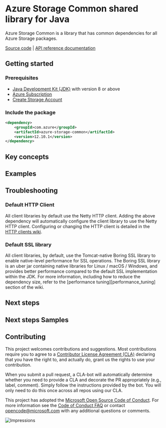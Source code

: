 # Azure Storage Common shared library for Java
Azure Storage Common is a library that has common dependencies for all Azure Storage packages.

[Source code][source] | [API reference documentation][docs]

## Getting started

### Prerequisites

- [Java Development Kit (JDK)][jdk] with version 8 or above
- [Azure Subscription][azure_subscription]
- [Create Storage Account][storage_account]

### Include the package

[//]: # ({x-version-update-start;com.azure:azure-storage-common;current})
```xml
<dependency>
    <groupId>com.azure</groupId>
    <artifactId>azure-storage-common</artifactId>
    <version>12.10.1</version>
</dependency>
```
[//]: # ({x-version-update-end})

## Key concepts


## Examples


## Troubleshooting

### Default HTTP Client
All client libraries by default use the Netty HTTP client. Adding the above dependency will automatically configure
the client library to use the Netty HTTP client. Configuring or changing the HTTP client is detailed in the
[HTTP clients wiki](https://github.com/Azure/azure-sdk-for-java/wiki/HTTP-clients).

### Default SSL library
All client libraries, by default, use the Tomcat-native Boring SSL library to enable native-level performance for SSL
operations. The Boring SSL library is an uber jar containing native libraries for Linux / macOS / Windows, and provides
better performance compared to the default SSL implementation within the JDK. For more information, including how to
reduce the dependency size, refer to the [performance tuning][performance_tuning] section of the wiki.

## Next steps

## Next steps Samples

## Contributing

This project welcomes contributions and suggestions. Most contributions require you to agree to a [Contributor License Agreement (CLA)][cla] declaring that you have the right to, and actually do, grant us the rights to use your contribution.

When you submit a pull request, a CLA-bot will automatically determine whether you need to provide a CLA and decorate the PR appropriately (e.g., label, comment). Simply follow the instructions provided by the bot. You will only need to do this once across all repos using our CLA.

This project has adopted the [Microsoft Open Source Code of Conduct][coc]. For more information see the [Code of Conduct FAQ][coc_faq] or contact [opencode@microsoft.com][coc_contact] with any additional questions or comments.

<!-- LINKS -->
[source]: https://github.com/Azure/azure-sdk-for-java/blob/master/sdk/storage/azure-storage-common/src
[samples_readme]: src/samples/README.md
[docs]: https://azure.github.io/azure-sdk-for-java/
[sas_token]: https://docs.microsoft.com/azure/storage/common/storage-dotnet-shared-access-signature-part-1
[jdk]: https://docs.microsoft.com/java/azure/jdk/
[azure_subscription]: https://azure.microsoft.com/free/
[storage_account]: https://docs.microsoft.com/azure/storage/common/storage-quickstart-create-account?tabs=azure-portal
[cla]: https://cla.microsoft.com
[coc]: https://opensource.microsoft.com/codeofconduct/
[coc_faq]: https://opensource.microsoft.com/codeofconduct/faq/
[coc_contact]: mailto:opencode@microsoft.com

![Impressions](https://azure-sdk-impressions.azurewebsites.net/api/impressions/azure-sdk-for-java%2Fsdk%2Fstorage%2Fazure-storage-common%2FREADME.png)
